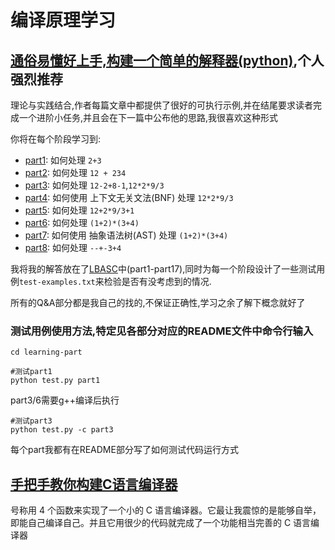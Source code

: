 # 编译原理学习

## [通俗易懂好上手,构建一个简单的解释器(python)](https://ruslanspivak.com/lsbasi-part1/),个人强烈推荐

理论与实践结合,作者每篇文章中都提供了很好的可执行示例,并在结尾要求读者完成一个进阶小任务,并且会在下一篇中公布他的思路,我很喜欢这种形式

你将在每个阶段学习到:

- [part1](LBASC/part1/README.md): 如何处理 `2+3`
- [part2](LBASC/part2/README.md): 如何处理 ` 12 + 234 `
- [part3](LBASC/part3/README.md): 如何处理 `12-2+8-1`,`12*2*9/3`
- [part4](LBASC/part4/README.md): 如何使用 上下文无关文法(BNF) 处理 `12*2*9/3`
- [part5](LBASC/part5/README.md): 如何处理 `12+2*9/3+1`
- [part6](LBASC/part6/README.md): 如何处理 `(1+2)*(3+4)`
- [part7](LBASC/part7/README.md): 如何使用 抽象语法树(AST) 处理 `(1+2)*(3+4)`
- [part8](LBASC/part8/README.md): 如何处理 `--+-3+4`

我将我的解答放在了[LBASC](LBASC)中(part1-part17),同时为每一个阶段设计了一些测试用例`test-examples.txt`来检验是否有没考虑到的情况.

所有的Q&A部分都是我自己的找的,不保证正确性,学习之余了解下概念就好了

### 测试用例使用方法,特定见各部分对应的README文件中命令行输入

```shell
cd learning-part
```

```shell
#测试part1
python test.py part1
```

part3/6需要g++编译后执行

```shell
#测试part3
python test.py -c part3
```

每个part我都有在README部分写了如何测试代码运行方式

## [手把手教你构建C语言编译器](https://lotabout.me/2015/write-a-C-interpreter-0/)

号称用 4 个函数来实现了一个小的 C 语言编译器。它最让我震惊的是能够自举，即能自己编译自己。并且它用很少的代码就完成了一个功能相当完善的 C 语言编译器
